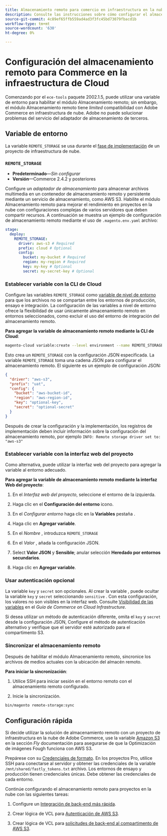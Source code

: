 ```yaml
---
title: Almacenamiento remoto para comercio en infraestructura en la nube
description: Consulte las instrucciones sobre cómo configurar el almacenamiento remoto para Adobe Commerce en la infraestructura de la nube.
source-git-commit: 4c89ef65ffb559ad4ad3f3fc45bd73079fbacd1b
workflow-type: tm+mt
source-wordcount: '630'
ht-degree: 0%

---
```



# Configuración del almacenamiento remoto para Commerce en la infraestructura de Cloud

Comenzando por el `ece-tools` paquete 2002.1.5, puede utilizar una variable de entorno para habilitar el módulo Almacenamiento remoto; sin embargo, el módulo Almacenamiento remoto tiene _limited_ compatibilidad con Adobe Commerce en infraestructura de nube. Adobe no puede solucionar problemas del servicio del adaptador de almacenamiento de terceros.

## Variable de entorno

La variable `REMOTE_STORAGE` se usa durante el [fase de implementación](https://experienceleague.adobe.com/docs/commerce-cloud-service/user-guide/develop/deploy/process.html) de un proyecto de infraestructura de nube.

### `REMOTE_STORAGE`

- **Predeterminado**—_Sin configurar_
- **Versión**—Commerce 2.4.2 y posteriores

Configure un _adaptador de almacenamiento_ para almacenar archivos multimedia en un contenedor de almacenamiento remoto y persistente mediante un servicio de almacenamiento, como AWS S3. Habilite el módulo Almacenamiento remoto para mejorar el rendimiento en proyectos en la nube con configuraciones complejas de varios servidores que deben compartir recursos. A continuación se muestra un ejemplo de configuración de almacenamiento remoto mediante el uso de `.magento.env.yaml` archivo:

```yaml
stage:
  deploy:
    REMOTE_STORAGE:
      driver: aws-s3 # Required
      prefix: cloud # Optional
      config:
        bucket: my-bucket # Required
        region: my-region # Required
        key: my-key # Optional
        secret: my-secret-key # Optional
```

### Establecer variable con la CLI de Cloud

Configure las variables `REMOTE_STORAGE` como [variable de nivel de entorno](https://experienceleague.adobe.com/docs/commerce-cloud-service/user-guide/configure/env/variable-levels.html) para que los archivos no se compartan entre los entornos de producción, ensayo e integración. La configuración de las variables a nivel de entorno ofrece la flexibilidad de usar únicamente almacenamiento remoto en entornos seleccionados, como excluir el uso del entorno de integración del almacenamiento remoto.

**Para agregar la variable de almacenamiento remoto mediante la CLI de Cloud**:

```bash
magento-cloud variable:create --level environment --name REMOTE_STORAGE --json true --inheritable false --value '{"driver":"aws-s3","prefix":"uat","config":{"bucket":"aws-bucket-id","region":"eu-west-1","key":"optional-key","secret":"optional-secret"}}'
```

Esto crea un `REMOTE_STORAGE` con la configuración JSON especificada. La variable `REMOTE_STORAGE` toma una cadena JSON para configurar el almacenamiento remoto. El siguiente es un ejemplo de configuración JSON:

```json
{
  "driver": "aws-s3",
  "prefix": "uat",
  "config": {
    "bucket": "aws-bucket-id",
    "region": "aws-region-id",
    "key": "optional-key",
    "secret": "optional-secret"
  }
}
```

Después de crear la configuración y la implementación, los registros de implementación deben incluir información sobre la configuración del almacenamiento remoto, por ejemplo `INFO: Remote storage driver set to: "aws-s3"`

### Establecer variable con la interfaz web del proyecto

Como alternativa, puede utilizar la interfaz web del proyecto para agregar la variable al entorno adecuado.

**Para agregar la variable de almacenamiento remoto mediante la interfaz Web del proyecto**:

1. En el _Interfaz web del proyecto_, seleccione el entorno de la izquierda.

1. Haga clic en el **Configuración del entorno** icono.

1. En el _Configurar entorno_ haga clic en la **Variables** pestaña .

1. Haga clic en **Agregar variable**.

1. En el _Nombre_ , introduzca `REMOTE_STORAGE`

1. En el _Valor_ , añada la configuración JSON.

1. Select **Valor JSON** y **Sensible**; anular selección **Heredado por entornos secundarios**.

1. Haga clic en **Agregar variable**.

### Usar autenticación opcional

La variable `key` y `secret` son opcionales. Al crear la variable , puede ocultar la variable `key` y `secret` seleccionando `sensitive` . Con esta configuración, los valores no son visibles en la interfaz web. Consulte [Visibilidad de las variables](https://experienceleague.adobe.com/docs/commerce-cloud-service/user-guide/configure/env/variable-levels.html#visibility) en el _Guía de Commerce on Cloud Infrastructure_.

Si desea utilizar un método de autenticación diferente, omita el `key` y `secret` desde la configuración JSON, Configure el método de autenticación alternativo y verifique que el servidor esté autorizado para el compartimento S3.

### Sincronizar el almacenamiento remoto

Después de habilitar el módulo Almacenamiento remoto, sincronice los archivos de medios actuales con la ubicación del almacén remoto.

**Para iniciar la sincronización**:

1. Utilice SSH para iniciar sesión en el entorno remoto con el almacenamiento remoto configurado.

1. Inicie la sincronización.

```bash
bin/magento remote-storage:sync 
```

## Configuración rápida

Si decide utilizar la solución de almacenamiento remoto con un proyecto de infraestructura en la nube de Adobe Commerce, use la variable [Amazon S3](https://docs.fastly.com/en/guides/amazon-s3) en la sección _Fly_ documentación para asegurarse de que la Optimización de imágenes Fough funciona con AWS S3.

Prepárese con su [Credenciales de formato](https://experienceleague.adobe.com/docs/commerce-cloud-service/user-guide/cdn/setup-fastly/fastly-configuration.html#get-fastly-credentials). En los proyectos Pro, utilice SSH para conectarse al servidor y obtener las credenciales de la variable `/mnt/shared/fastly_tokens.txt` archivo. Los entornos de ensayo y producción tienen credenciales únicas. Debe obtener las credenciales de cada entorno.

Continúe configurando el almacenamiento remoto para proyectos en la nube con las siguientes tareas:

1. Configure un [Integración de back-end más rápida](https://github.com/fastly/fastly-magento2/blob/master/Documentation/Guides/Edge-Modules/EDGE-MODULE-OTHER-CMS-INTEGRATION.md).

1. Crear lógica de VCL para [Autenticación de AWS S3](https://docs.fastly.com/en/guides/amazon-s3#using-an-amazon-s3-private-bucket).

1. Crear lógica de VCL para [solicitudes de back-end al compartimento de AWS S3](https://developer.fastly.com/reference/vcl/variables/backend-connection/req-backend/).
